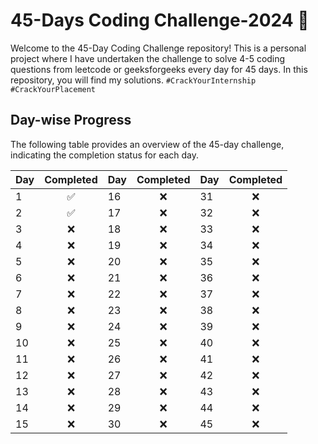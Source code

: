 # 45-Days Coding Challenge-2024 🚩

Welcome to the 45-Day Coding Challenge repository! This is a personal project where I have undertaken the challenge to solve 4-5 coding questions from leetcode or geeksforgeeks every day for 45 days. In this repository, you will find my solutions.
```#CrackYourInternship #CrackYourPlacement```

## Day-wise Progress

The following table provides an overview of the 45-day challenge, indicating the completion status for each day.

| Day | Completed | Day | Completed | Day | Completed |
|-----|:--------:|-----|:--------:|-----|:--------:|
| 1   |     ✅    | 16  |     ❌    | 31  |     ❌    |
| 2   |     ✅    | 17  |     ❌    | 32  |     ❌    |
| 3   |     ❌    | 18  |     ❌    | 33  |     ❌    |
| 4   |     ❌    | 19  |     ❌    | 34  |     ❌    |
| 5   |     ❌    | 20  |     ❌    | 35  |     ❌    |
| 6   |     ❌    | 21  |     ❌    | 36  |     ❌    |
| 7   |     ❌    | 22  |     ❌    | 37  |     ❌    |
| 8   |     ❌    | 23  |     ❌    | 38  |     ❌    |
| 9   |     ❌    | 24  |     ❌    | 39  |     ❌    |
| 10  |     ❌    | 25  |     ❌    | 40  |     ❌    |
| 11  |     ❌    | 26  |     ❌    | 41  |     ❌    |
| 12  |     ❌    | 27  |     ❌    | 42  |     ❌    |
| 13  |     ❌    | 28  |     ❌    | 43  |     ❌    |
| 14  |     ❌    | 29  |     ❌    | 44  |     ❌    |
| 15  |     ❌    | 30  |     ❌    | 45  |     ❌    |




